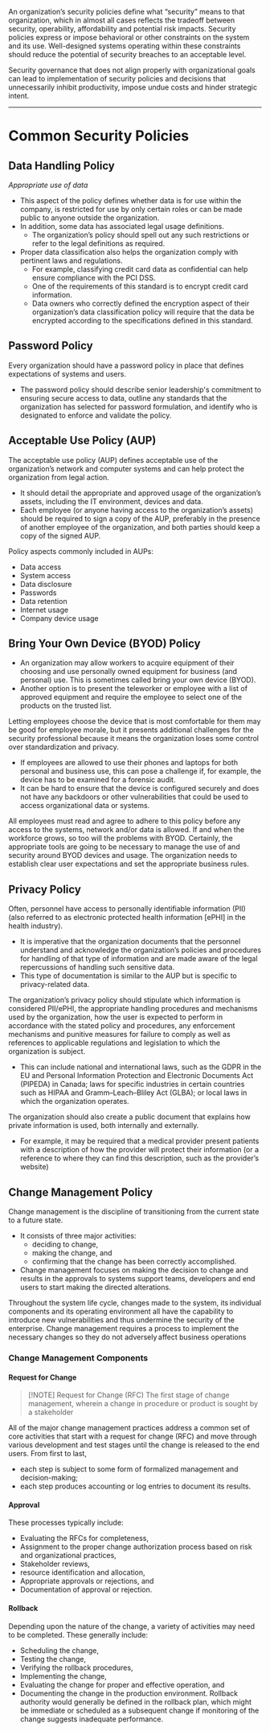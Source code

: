 An organization’s security policies define what “security” means to that organization, which in almost all cases reflects the tradeoff between security, operability, affordability and potential risk impacts. Security policies express or impose behavioral or other constraints on the system and its use. Well-designed systems operating within these constraints should reduce the potential of security breaches to an acceptable level.

Security governance that does not align properly with organizational goals can lead to implementation of security policies and decisions that unnecessarily inhibit productivity, impose undue costs and hinder strategic intent.

---

# Common Security Policies

## Data Handling Policy
*Appropriate use of data* 
- This aspect of the policy defines whether data is for use within the company, is restricted for use by only certain roles or can be made public to anyone outside the organization. 
- In addition, some data has associated legal usage definitions. 
	- The organization’s policy should spell out any such restrictions or refer to the legal definitions as required. 
- Proper data classification also helps the organization comply with pertinent laws and regulations. 
	- For example, classifying credit card data as confidential can help ensure compliance with the PCI DSS. 
	- One of the requirements of this standard is to encrypt credit card information. 
	- Data owners who correctly defined the encryption aspect of their organization’s data classification policy will require that the data be encrypted according to the specifications defined in this standard.

## Password Policy
Every organization should have a password policy in place that defines expectations of systems and users. 
- The password policy should describe senior leadership's commitment to ensuring secure access to data, outline any standards that the organization has selected for password formulation, and identify who is designated to enforce and validate the policy.

## Acceptable Use Policy (AUP)
The acceptable use policy (AUP) defines acceptable use of the organization’s network and computer systems and can help protect the organization from legal action. 
- It should detail the appropriate and approved usage of the organization’s assets, including the IT environment, devices and data. 
- Each employee (or anyone having access to the organization’s assets) should be required to sign a copy of the AUP, preferably in the presence of another employee of the organization, and both parties should keep a copy of the signed AUP. 

Policy aspects commonly included in AUPs: 
- Data access
- System access
- Data disclosure
- Passwords
- Data retention
- Internet usage
- Company device usage

## Bring Your Own Device (BYOD) Policy
- An organization may allow workers to acquire equipment of their choosing and use personally owned equipment for business (and personal) use. This is sometimes called bring your own device (BYOD). 
- Another option is to present the teleworker or employee with a list of approved equipment and require the employee to select one of the products on the trusted list. 

Letting employees choose the device that is most comfortable for them may be good for employee morale, but it presents additional challenges for the security professional because it means the organization loses some control over standardization and privacy. 
- If employees are allowed to use their phones and laptops for both personal and business use, this can pose a challenge if, for example, the device has to be examined for a forensic audit. 
- It can be hard to ensure that the device is configured securely and does not have any backdoors or other vulnerabilities that could be used to access organizational data or systems. 

All employees must read and agree to adhere to this policy before any access to the systems, network and/or data is allowed. If and when the workforce grows, so too will the problems with BYOD. Certainly, the appropriate tools are going to be necessary to manage the use of and security around BYOD devices and usage. The organization needs to establish clear user expectations and set the appropriate business rules.

## Privacy Policy
Often, personnel have access to personally identifiable information (PII) (also referred to as electronic protected health information \[ePHI\] in the health industry). 
- It is imperative that the organization documents that the personnel understand and acknowledge the organization’s policies and procedures for handling of that type of information and are made aware of the legal repercussions of handling such sensitive data. 
- This type of documentation is similar to the AUP but is specific to privacy-related data. 

The organization’s privacy policy should stipulate which information is considered PII/ePHI, the appropriate handling procedures and mechanisms used by the organization, how the user is expected to perform in accordance with the stated policy and procedures, any enforcement mechanisms and punitive measures for failure to comply as well as references to applicable regulations and legislation to which the organization is subject. 
- This can include national and international laws, such as the GDPR in the EU and Personal Information Protection and Electronic Documents Act (PIPEDA) in Canada; laws for specific industries in certain countries such as HIPAA and Gramm–Leach–Bliley Act (GLBA); or local laws in which the organization operates. 

The organization should also create a public document that explains how private information is used, both internally and externally. 
- For example, it may be required that a medical provider present patients with a description of how the provider will protect their information (or a reference to where they can find this description, such as the provider’s website)

## Change Management Policy
Change management is the discipline of transitioning from the current state to a future state. 
- It consists of three major activities: 
	- deciding to change, 
	- making the change, and 
	- confirming that the change has been correctly accomplished. 
- Change management focuses on making the decision to change and results in the approvals to systems support teams, developers and end users to start making the directed alterations.  

Throughout the system life cycle, changes made to the system, its individual components and its operating environment all have the capability to introduce new vulnerabilities and thus undermine the security of the enterprise. Change management requires a process to implement the necessary changes so they do not adversely affect business operations

### Change Management Components
#### Request for Change

> [!NOTE] Request for Change (RFC)
> The first stage of change management, wherein a change in procedure or product is sought by a stakeholder

All of the major change management practices address a common set of core activities that start with a request for change (RFC) and move through various development and test stages until the change is released to the end users. From first to last, 
- each step is subject to some form of formalized management and decision-making; 
- each step produces accounting or log entries to document its results. 

#### Approval
These processes typically include: 
- Evaluating the RFCs for completeness, 
- Assignment to the proper change authorization process based on risk and organizational practices, 
- Stakeholder reviews, 
- resource identification and allocation, 
- Appropriate approvals or rejections, and 
- Documentation of approval or rejection.

#### Rollback
Depending upon the nature of the change, a variety of activities may need to be completed. These generally include: 
- Scheduling the change, 
- Testing the change, 
- Verifying the rollback procedures, 
- Implementing the change, 
- Evaluating the change for proper and effective operation, and 
- Documenting the change in the production environment. 
Rollback authority would generally be defined in the rollback plan, which might be immediate or scheduled as a subsequent change if monitoring of the change suggests inadequate performance.